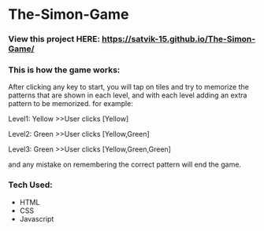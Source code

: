 # The-Simon-Game

### View this project HERE: https://satvik-15.github.io/The-Simon-Game/

### This is how the game works:
After clicking any key to start, you will tap on tiles and try to memorize the patterns that are shown in each level, and with each level adding an extra pattern to be memorized. for example:

Level1: Yellow     >>User clicks [Yellow]

Level2: Green      >>User clicks [Yellow,Green]

Level3: Green      >>User clicks [Yellow,Green,Green]

and any mistake on remembering the correct pattern will end the game. 

### Tech Used:

* HTML
* CSS
* Javascript 
